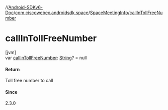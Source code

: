 //[Android-SDKv6-Doc](../../../index.md)/[com.ciscowebex.androidsdk.space](../index.md)/[SpaceMeetingInfo](index.md)/[callInTollFreeNumber](call-in-toll-free-number.md)

# callInTollFreeNumber

[jvm]\
var [callInTollFreeNumber](call-in-toll-free-number.md): [String](https://kotlinlang.org/api/latest/jvm/stdlib/kotlin/-string/index.html)? = null

#### Return

Toll free number to call

#### Since

2.3.0
